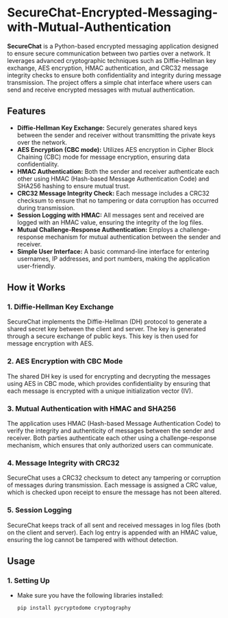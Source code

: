 # SecureChat-Encrypted-Messaging-with-Mutual-Authentication

**SecureChat** is a Python-based encrypted messaging application designed to ensure secure communication between two parties over a network. It leverages advanced cryptographic techniques such as Diffie-Hellman key exchange, AES encryption, HMAC authentication, and CRC32 message integrity checks to ensure both confidentiality and integrity during message transmission. The project offers a simple chat interface where users can send and receive encrypted messages with mutual authentication.

## Features

- **Diffie-Hellman Key Exchange:** Securely generates shared keys between the sender and receiver without transmitting the private keys over the network.
- **AES Encryption (CBC mode):** Utilizes AES encryption in Cipher Block Chaining (CBC) mode for message encryption, ensuring data confidentiality.
- **HMAC Authentication:** Both the sender and receiver authenticate each other using HMAC (Hash-based Message Authentication Code) and SHA256 hashing to ensure mutual trust.
- **CRC32 Message Integrity Check:** Each message includes a CRC32 checksum to ensure that no tampering or data corruption has occurred during transmission.
- **Session Logging with HMAC:** All messages sent and received are logged with an HMAC value, ensuring the integrity of the log files.
- **Mutual Challenge-Response Authentication:** Employs a challenge-response mechanism for mutual authentication between the sender and receiver.
- **Simple User Interface:** A basic command-line interface for entering usernames, IP addresses, and port numbers, making the application user-friendly.

## How it Works

### 1. Diffie-Hellman Key Exchange
SecureChat implements the Diffie-Hellman (DH) protocol to generate a shared secret key between the client and server. The key is generated through a secure exchange of public keys. This key is then used for message encryption with AES.

### 2. AES Encryption with CBC Mode
The shared DH key is used for encrypting and decrypting the messages using AES in CBC mode, which provides confidentiality by ensuring that each message is encrypted with a unique initialization vector (IV).

### 3. Mutual Authentication with HMAC and SHA256
The application uses HMAC (Hash-based Message Authentication Code) to verify the integrity and authenticity of messages between the sender and receiver. Both parties authenticate each other using a challenge-response mechanism, which ensures that only authorized users can communicate.

### 4. Message Integrity with CRC32
SecureChat uses a CRC32 checksum to detect any tampering or corruption of messages during transmission. Each message is assigned a CRC value, which is checked upon receipt to ensure the message has not been altered.

### 5. Session Logging
SecureChat keeps track of all sent and received messages in log files (both on the client and server). Each log entry is appended with an HMAC value, ensuring the log cannot be tampered with without detection.

## Usage

### 1. Setting Up

- Make sure you have the following libraries installed:
  ```bash
  pip install pycryptodome cryptography
